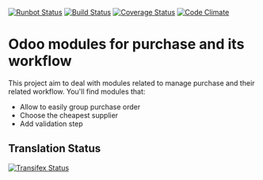 [![Runbot Status](https://runbot.odoo-community.org/runbot/badge/flat/142/7.0.svg)](https://runbot.odoo-community.org/runbot/repo/github-com-oca-purchase-workflow-142)
[![Build Status](https://travis-ci.org/OCA/purchase-workflow.svg?branch=7.0)](https://travis-ci.org/OCA/purchase-workflow)
[![Coverage Status](https://coveralls.io/repos/OCA/purchase-workflow/badge.png?branch=7.0)](https://coveralls.io/r/OCA/purchase-workflow?branch=7.0)
[![Code Climate](https://codeclimate.com/github/OCA/purchase-workflow/badges/gpa.svg)](https://codeclimate.com/github/OCA/purchase-workflow)

# Odoo modules for purchase and its workflow

This project aim to deal with modules related to manage purchase and their related workflow. You'll find modules that:

 - Allow to easily group purchase order
 - Choose the cheapest supplier
 - Add validation step

Translation Status
----------------
[![Transifex Status](https://www.transifex.com/projects/p/OCA-purchase-workflow-7-0/chart/image_png)](https://www.transifex.com/projects/p/OCA-purchase-workflow-7-0)
